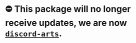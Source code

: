 # ⛔ **This package will no longer receive updates, we are now [`discord-arts`](https://www.npmjs.com/package/discord-arts).**